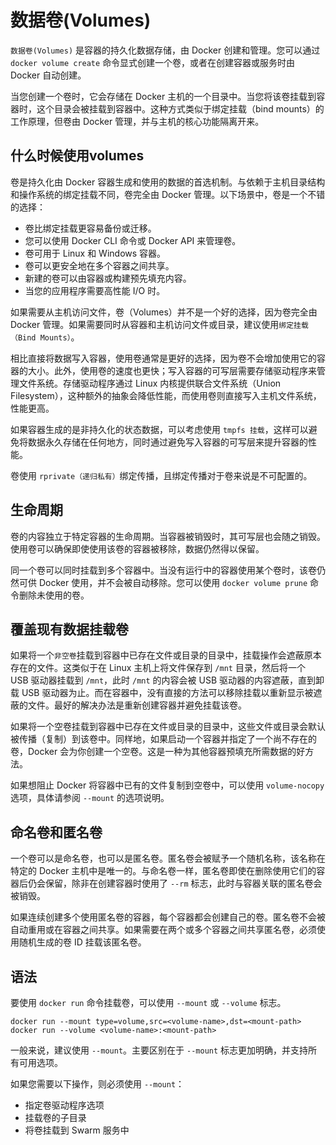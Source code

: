 # 数据卷(Volumes)

`数据卷(Volumes)` 是容器的持久化数据存储，由 Docker 创建和管理。您可以通过 `docker volume create` 命令显式创建一个卷，或者在创建容器或服务时由 Docker 自动创建。

当您创建一个卷时，它会存储在 Docker 主机的一个目录中。当您将该卷挂载到容器时，这个目录会被挂载到容器中。这种方式类似于绑定挂载（bind mounts）的工作原理，但卷由 Docker 管理，并与主机的核心功能隔离开来。

## 什么时候使用volumes

卷是持久化由 Docker 容器生成和使用的数据的首选机制。与依赖于主机目录结构和操作系统的绑定挂载不同，卷完全由 Docker 管理。以下场景中，卷是一个不错的选择：

- 卷比绑定挂载更容易备份或迁移。
- 您可以使用 Docker CLI 命令或 Docker API 来管理卷。
- 卷可用于 Linux 和 Windows 容器。
- 卷可以更安全地在多个容器之间共享。
- 新建的卷可以由容器或构建预先填充内容。
- 当您的应用程序需要高性能 I/O 时。

如果需要从主机访问文件，卷（Volumes）并不是一个好的选择，因为卷完全由 Docker 管理。如果需要同时从容器和主机访问文件或目录，建议使用`绑定挂载（Bind Mounts）`。

相比直接将数据写入容器，使用卷通常是更好的选择，因为卷不会增加使用它的容器的大小。此外，使用卷的速度也更快；写入容器的可写层需要存储驱动程序来管理文件系统。存储驱动程序通过 Linux 内核提供联合文件系统（Union Filesystem），这种额外的抽象会降低性能，而使用卷则直接写入主机文件系统，性能更高。

如果容器生成的是非持久化的状态数据，可以考虑使用 `tmpfs 挂载`，这样可以避免将数据永久存储在任何地方，同时通过避免写入容器的可写层来提升容器的性能。

卷使用 `rprivate（递归私有）`绑定传播，且绑定传播对于卷来说是不可配置的。

## 生命周期

卷的内容独立于特定容器的生命周期。当容器被销毁时，其可写层也会随之销毁。使用卷可以确保即使使用该卷的容器被移除，数据仍然得以保留。

同一个卷可以同时挂载到多个容器中。当没有运行中的容器使用某个卷时，该卷仍然可供 Docker 使用，并不会被自动移除。您可以使用 `docker volume prune` 命令删除未使用的卷。

## 覆盖现有数据挂载卷

如果将一个`非空卷`挂载到容器中已存在文件或目录的目录中，挂载操作会遮蔽原本存在的文件。这类似于在 Linux 主机上将文件保存到 `/mnt` 目录，然后将一个 USB 驱动器挂载到 `/mnt`，此时 `/mnt` 的内容会被 USB 驱动器的内容遮蔽，直到卸载 USB 驱动器为止。而在容器中，没有直接的方法可以移除挂载以重新显示被遮蔽的文件。最好的解决办法是重新创建容器并避免挂载该卷。

如果将一个空卷挂载到容器中已存在文件或目录的目录中，这些文件或目录会默认被传播（复制）到该卷中。同样地，如果启动一个容器并指定了一个尚不存在的卷，Docker 会为你创建一个空卷。这是一种为其他容器预填充所需数据的好方法。

如果想阻止 Docker 将容器中已有的文件复制到空卷中，可以使用 `volume-nocopy` 选项，具体请参阅 `--mount` 的选项说明。

## 命名卷和匿名卷 

一个卷可以是命名卷，也可以是匿名卷。匿名卷会被赋予一个随机名称，该名称在特定的 Docker 主机中是唯一的。与命名卷一样，匿名卷即使在删除使用它们的容器后仍会保留，除非在创建容器时使用了 `--rm` 标志，此时与容器关联的匿名卷会被销毁。

如果连续创建多个使用匿名卷的容器，每个容器都会创建自己的卷。匿名卷不会被自动重用或在容器之间共享。如果需要在两个或多个容器之间共享匿名卷，必须使用随机生成的卷 ID 挂载该匿名卷。

## 语法

要使用 `docker run` 命令挂载卷，可以使用 `--mount` 或 `--volume` 标志。

```shell
docker run --mount type=volume,src=<volume-name>,dst=<mount-path>
docker run --volume <volume-name>:<mount-path>
```

一般来说，建议使用 `--mount`。主要区别在于 `--mount` 标志更加明确，并支持所有可用选项。

如果您需要以下操作，则必须使用 `--mount`：

- 指定卷驱动程序选项
- 挂载卷的子目录
- 将卷挂载到 Swarm 服务中

